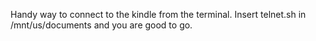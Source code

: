 Handy way to connect to the kindle from the terminal.
Insert telnet.sh in /mnt/us/documents and you are good to go.
